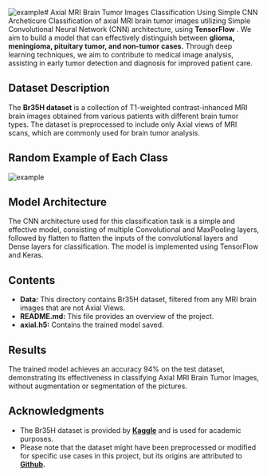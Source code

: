 ![example](https://github.com/mwahid2001/MRI-Brain-Classification/assets/133688744/71aadc38-1fea-4fdd-8f2d-3499a529cada)# Axial MRI Brain Tumor Images Classification Using Simple CNN Archeticure 
Classification of axial MRI brain tumor images utilizing Simple Convolutional Neural Network (CNN) architecture, using **TensorFlow** . We aim to build a model that can effectively distinguish between **glioma, meningioma, pituitary tumor, and non-tumor cases.** Through deep learning techniques, we aim to contribute to medical image analysis, assisting in early tumor detection and diagnosis for improved patient care.
## Dataset Description
The **Br35H dataset** is a collection of T1-weighted contrast-inhanced MRI brain images obtained from various patients with different brain tumor types. The dataset is preprocessed to include only Axial views of MRI scans, which are commonly used for brain tumor analysis.
## Random Example of Each Class
![example](https://github.com/mwahid2001/MRI-Brain-Classification/assets/133688744/6448d2d6-346d-48e3-ae80-d21db1b337ec)
## Model Architecture
The CNN architecture used for this classification task is a simple and effective model, consisting of multiple Convolutional and MaxPooling layers, followed by flatten to flatten the inputs of the convolutional layers and Dense layers for classification. The model is implemented using TensorFlow and Keras.
## Contents
* **Data:** This directory contains Br35H dataset, filtered from any MRI brain images that are not Axial Views.
* **README.md:** This file provides an overview of the project.
* **axial.h5:** Contains the trained model saved.
## Results
The trained model achieves an accuracy 94% on the test dataset, demonstrating its effectiveness in classifying Axial MRI Brain Tumor Images, without augmentation or segmentation of the pictures.
## Acknowledgments
* The Br35H dataset is provided by **[Kaggle](https://www.kaggle.com/datasets/ahmedhamada0/brain-tumor-detection)** and is used for academic purposes.
* Please note that the dataset might have been preprocessed or modified for specific use cases in this project, but its origins are attributed to **[Github](https://github.com/chengjun583/brainTumorRetrieval).**


